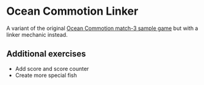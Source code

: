 # Ocean Commotion Linker
A variant of the original [Ocean Commotion match-3 sample game](https://github.com/defold/defold-examples/tree/master/ocean-commotion) but with a linker mechanic instead.

## Additional exercises
* Add score and score counter
* Create more special fish
